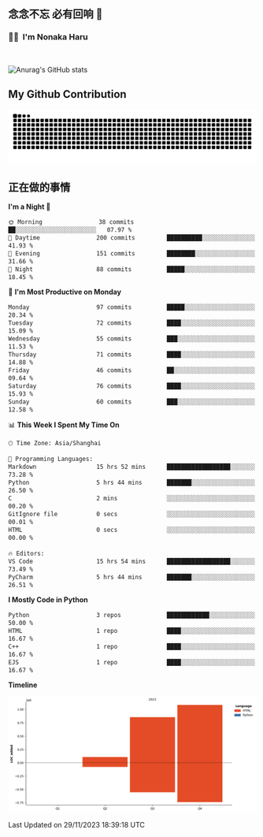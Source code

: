 ## 念念不忘 必有回响  👋
### 👨‍🔧&nbsp;&nbsp;I'm Nonaka Haru

<br>

![Anurag's GitHub stats](https://github-readme-stats.vercel.app/api?username=abinzzz&count_private=true&show_icons=true&theme=tokyonight)


## My Github Contribution
![](https://github.com/abinzzz/abinzzz/blob/output/github-contribution-grid-snake.svg)

## 正在做的事情

<!--START_SECTION:waka-->
**I'm a Night 🦉** 

```text
🌞 Morning                38 commits          ██░░░░░░░░░░░░░░░░░░░░░░░   07.97 % 
🌆 Daytime                200 commits         ██████████░░░░░░░░░░░░░░░   41.93 % 
🌃 Evening                151 commits         ████████░░░░░░░░░░░░░░░░░   31.66 % 
🌙 Night                  88 commits          █████░░░░░░░░░░░░░░░░░░░░   18.45 % 
```
📅 **I'm Most Productive on Monday** 

```text
Monday                   97 commits          █████░░░░░░░░░░░░░░░░░░░░   20.34 % 
Tuesday                  72 commits          ████░░░░░░░░░░░░░░░░░░░░░   15.09 % 
Wednesday                55 commits          ███░░░░░░░░░░░░░░░░░░░░░░   11.53 % 
Thursday                 71 commits          ████░░░░░░░░░░░░░░░░░░░░░   14.88 % 
Friday                   46 commits          ██░░░░░░░░░░░░░░░░░░░░░░░   09.64 % 
Saturday                 76 commits          ████░░░░░░░░░░░░░░░░░░░░░   15.93 % 
Sunday                   60 commits          ███░░░░░░░░░░░░░░░░░░░░░░   12.58 % 
```


📊 **This Week I Spent My Time On** 

```text
🕑︎ Time Zone: Asia/Shanghai

💬 Programming Languages: 
Markdown                 15 hrs 52 mins      ██████████████████░░░░░░░   73.28 % 
Python                   5 hrs 44 mins       ███████░░░░░░░░░░░░░░░░░░   26.50 % 
C                        2 mins              ░░░░░░░░░░░░░░░░░░░░░░░░░   00.20 % 
GitIgnore file           0 secs              ░░░░░░░░░░░░░░░░░░░░░░░░░   00.01 % 
HTML                     0 secs              ░░░░░░░░░░░░░░░░░░░░░░░░░   00.00 % 

🔥 Editors: 
VS Code                  15 hrs 54 mins      ██████████████████░░░░░░░   73.49 % 
PyCharm                  5 hrs 44 mins       ███████░░░░░░░░░░░░░░░░░░   26.51 % 
```

**I Mostly Code in Python** 

```text
Python                   3 repos             ████████████░░░░░░░░░░░░░   50.00 % 
HTML                     1 repo              ████░░░░░░░░░░░░░░░░░░░░░   16.67 % 
C++                      1 repo              ████░░░░░░░░░░░░░░░░░░░░░   16.67 % 
EJS                      1 repo              ████░░░░░░░░░░░░░░░░░░░░░   16.67 % 
```



**Timeline**

![Lines of Code chart](https://raw.githubusercontent.com/abinzzz/abinzzz/main/assets/bar_graph.png)


 Last Updated on 29/11/2023 18:39:18 UTC
<!--END_SECTION:waka-->


